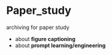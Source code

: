 # Paper_study
archiving for paper study


- about **figure captioning**
- about **prompt learning/engineering**
